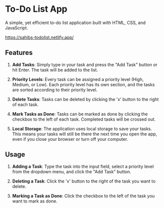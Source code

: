# To-Do List App

A simple, yet efficient to-do list application built with HTML, CSS, and JavaScript.

https://sahibs-todolist.netlify.app/

## Features

1. **Add Tasks**: Simply type in your task and press the "Add Task" button or hit Enter. The task will be added to the list.

2. **Priority Levels**: Every task can be assigned a priority level (High, Medium, or Low). Each priority level has its own section, and the tasks are sorted according to their priority level.

3. **Delete Tasks**: Tasks can be deleted by clicking the 'x' button to the right of each task.

4. **Mark Tasks as Done**: Tasks can be marked as done by clicking the checkbox to the left of each task. Completed tasks will be crossed out.

5. **Local Storage**: The application uses local storage to save your tasks. This means your tasks will still be there the next time you open the app, even if you close your browser or turn off your computer.

## Usage

1. **Adding a Task**: Type the task into the input field, select a priority level from the dropdown menu, and click the "Add Task" button.

2. **Deleting a Task**: Click the 'x' button to the right of the task you want to delete.

3. **Marking a Task as Done**: Click the checkbox to the left of the task you want to mark as done.
